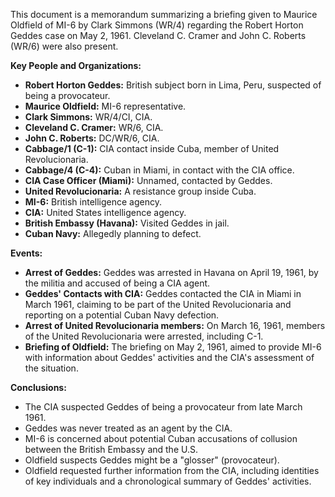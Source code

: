 This document is a memorandum summarizing a briefing given to Maurice Oldfield of MI-6 by Clark Simmons (WR/4) regarding the Robert Horton Geddes case on May 2, 1961. Cleveland C. Cramer and John C. Roberts (WR/6) were also present.

**Key People and Organizations:**

*   **Robert Horton Geddes:** British subject born in Lima, Peru, suspected of being a provocateur.
*   **Maurice Oldfield:** MI-6 representative.
*   **Clark Simmons:** WR/4/CI, CIA.
*   **Cleveland C. Cramer:** WR/6, CIA.
*   **John C. Roberts:** DC/WR/6, CIA.
*   **Cabbage/1 (C-1):** CIA contact inside Cuba, member of United Revolucionaria.
*   **Cabbage/4 (C-4):** Cuban in Miami, in contact with the CIA office.
*   **CIA Case Officer (Miami):** Unnamed, contacted by Geddes.
*   **United Revolucionaria:** A resistance group inside Cuba.
*   **MI-6:** British intelligence agency.
*   **CIA:** United States intelligence agency.
*   **British Embassy (Havana):** Visited Geddes in jail.
*   **Cuban Navy:** Allegedly planning to defect.

**Events:**

*   **Arrest of Geddes:** Geddes was arrested in Havana on April 19, 1961, by the militia and accused of being a CIA agent.
*   **Geddes' Contacts with CIA:** Geddes contacted the CIA in Miami in March 1961, claiming to be part of the United Revolucionaria and reporting on a potential Cuban Navy defection.
*   **Arrest of United Revolucionaria members:** On March 16, 1961, members of the United Revolucionaria were arrested, including C-1.
*   **Briefing of Oldfield:** The briefing on May 2, 1961, aimed to provide MI-6 with information about Geddes' activities and the CIA's assessment of the situation.

**Conclusions:**

*   The CIA suspected Geddes of being a provocateur from late March 1961.
*   Geddes was never treated as an agent by the CIA.
*   MI-6 is concerned about potential Cuban accusations of collusion between the British Embassy and the U.S.
*   Oldfield suspects Geddes might be a "glosser" (provocateur).
*   Oldfield requested further information from the CIA, including identities of key individuals and a chronological summary of Geddes' activities.
